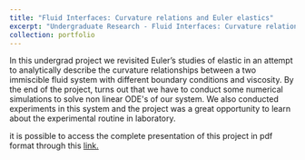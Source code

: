 ```yaml
---
title: "Fluid Interfaces: Curvature relations and Euler elastics"
excerpt: "Undergraduate Research - Fluid Interfaces: Curvature relations and Euler elastics. (2016–2017) <br/><img src='/images/simulation.png' height='400' width='300'>"
collection: portfolio
---
```


In this undergrad project we revisited Euler’s studies of elastic in an attempt to analytically describe the curvature relationships between a two immiscible fluid system with different boundary conditions and viscosity. By the end of the project, turns out that we have to conduct some numerical simulations to solve non linear ODE's of our system. We also conducted experiments in this system and the project was a great opportunity to learn about the experimental routine in laboratory. 


it is possible to access the complete presentation of this project in pdf format through this [link.](https://github.com/REsteche/REsteche.github.io/blob/master/images/Apresenta%C3%A7%C3%A3o_coloquio_jr.pdf)

